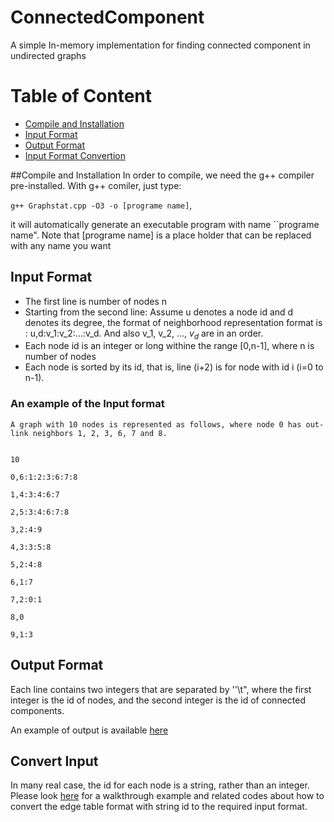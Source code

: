 # ConnectedComponent
A simple In-memory implementation for finding connected component in undirected graphs
# Table of Content
- [Compile and Installation](#compile-and-installation)
- [Input Format](#input-format)
- [Output Format](#output-format)
- [Input Format Convertion](#convert-input)

##Compile and Installation
In order to compile, we need the g++ compiler pre-installed. With g++ comiler, just type:

``g++ Graphstat.cpp -O3 -o [programe name]``,


it will automatically generate an executable program with name ``programe name". 
Note that [programe name] is a place holder that can be replaced with any name you want

## Input Format

  - The first line is number of nodes n
  - Starting from the second line: 
  Assume u denotes a node id and d denotes its degree, the format of neighborhood representation format is :
  u,d:v_1:v_2:...:v_d. And also v_1, v_2, ..., $v_d$ are in an order.
  - Each node id is an integer or long withine the range [0,n-1], where n is number of nodes
  - Each node is sorted by its id, that is, line (i+2) is for node with id i (i=0 to n-1).
  
  ### An example of the Input format
    A graph with 10 nodes is represented as follows, where node 0 has out-link neighbors 1, 2, 3, 6, 7 and 8.
    
    
    10
    
    0,6:1:2:3:6:7:8
    
    1,4:3:4:6:7
    
    2,5:3:4:6:7:8
    
    3,2:4:9
    
    4,3:3:5:8
    
    5,2:4:8
    
    6,1:7
    
    7,2:0:1
    
    8,0
    
    9,1:3
    
## Output Format
Each line contains two integers that are separated by ''\t", where the first integer is the id of nodes, 
and the second integer is the id of connected components.

An example of output is available [here](https://github.com/linhongseba/ConnectedComponent/blob/master/Connected_Comp/EG.txt_cc.txt)

## Convert Input
In many real case, the id for each node is a string, rather than an integer. Please look [here](https://github.com/linhongseba/MaximumClique/blob/master/README.md) 
for a walkthrough example and related codes about how to convert the edge table format with string id to the required input format.




    
